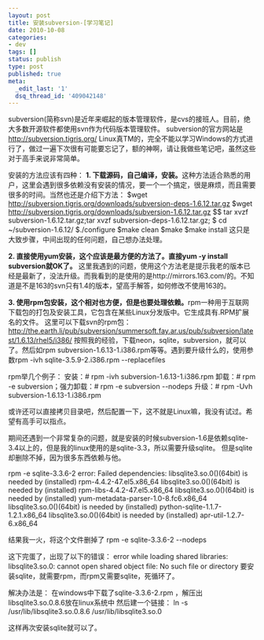 ```yaml
---
layout: post
title: 安装subversion-[学习笔记]
date: 2010-10-08
categories:
- dev
tags: []
status: publish
type: post
published: true
meta:
  _edit_last: '1'
  dsq_thread_id: '409042148'
---
```

subversion(简称svn)是近年来崛起的版本管理软件，是cvs的接班人。目前，绝大多数开源软件都使用svn作为代码版本管理软件。
subversion的官方网站是 http://subversion.tigris.org/
Linux真TM的，完全不能以学习Windows的方式进行了，做过一遍下次很有可能要忘记了，额的神啊，请让我做些笔记吧，虽然这些对于高手来说非常简单。

安装的方法应该有四种：
<strong>1. 下载源码，自己编译，安装。</strong>这种方法适合熟悉的用户，这里会遇到很多依赖没有安装的情况，要一个一个搞定，很是麻烦，而且需要很多的时间。当然也还是介绍下方法：
$wget http://subversion.tigris.org/downloads/subversion-deps-1.6.12.tar.gz
$wget http://subversion.tigris.org/downloads/subversion-1.6.12.tar.gz
$$ tar xvzf subversion-1.6.12.tar.gz;tar xvzf subversion-deps-1.6.12.tar.gz;
$ cd ~/subversion-1.6.12/
$./configure
$make clean
$make
$make install
这只是大致步骤，中间出现的任何问题，自己想办法处理。

<strong>2. 直接使用yum安装，这个应该是最方便的方法了。直接yum -y install subversion就OK了。</strong>
这里我遇到的问题，使用这个方法老是提示我老的版本已经是最新了，没法升级。而我看到的是使用的是http://mirrors.163.com/的。不知道是不是163的svn只有1.4的版本，望高手解答，如何修改不使用163的。

<strong>3. 使用rpm包安装，这个相对也方便，但是也要处理依赖。</strong>rpm一种用于互联网下载包的打包及安装工具，它包含在某些Linux分发版中。它生成具有.RPM扩展名的文件。
这里可以下载svn的rpm包：http://the.earth.li/pub/subversion/summersoft.fay.ar.us/pub/subversion/latest/1.6.13/rhel5/i386/
按照我的经验，下载neon，sqlite，subversion，就可以了。然后如rpm subversion-1.6.13-1.i386.rpm等等。遇到要升级什么的，使用参数rpm -ivh sqlite-3.5.9-2.i386.rpm --replacefiles

rpm举几个例子：
安装：# rpm -ivh subversion-1.6.13-1.i386.rpm
卸载：# rpm -e subversion；强力卸载：# rpm -e subversion --nodeps
升级：# rpm -Uvh subversion-1.6.13-1.i386.rpm

或许还可以直接拷贝目录吧，然后配置一下，这不就是Linux嘛，我没有试过。希望有高手可以指点。


期间还遇到一个非常复杂的问题，就是安装的时候subversion-1.6是依赖sqlite-3.4以上的，但是我的linux使用的是sqlite-3.3，所以需要升级sqlite。
但是sqlite却删除不掉，因为很多东西依赖与他。

rpm -e sqlite-3.3.6-2
error: Failed dependencies:
        libsqlite3.so.0()(64bit) is needed by (installed) rpm-4.4.2-47.el5.x86_64
        libsqlite3.so.0()(64bit) is needed by (installed) rpm-libs-4.4.2-47.el5.x86_64
        libsqlite3.so.0()(64bit) is needed by (installed) yum-metadata-parser-1.0-8.fc6.x86_64
        libsqlite3.so.0()(64bit) is needed by (installed) python-sqlite-1.1.7-1.2.1.x86_64
        libsqlite3.so.0()(64bit) is needed by (installed) apr-util-1.2.7-6.x86_64

结果我一火，将这个文件删掉了
rpm -e sqlite-3.3.6-2 --nodeps

这下完蛋了，出现了以下的错误：
error while loading shared libraries: libsqlite3.so.0: cannot open shared object file: No such file or directory
要安装sqlite，就需要rpm，而rpm又需要sqlite，死循环了。

解决办法是：
在windows中下载了sqlite-3.3.6-2.rpm ，解压出libsqlite3.so.0.8.6放在linux系统中
然后建一个链接：
ln -s /usr/lib/libsqlite3.so.0.8.6 /usr/lib/libsqlite3.so.0

这样再次安装sqlite就可以了。
